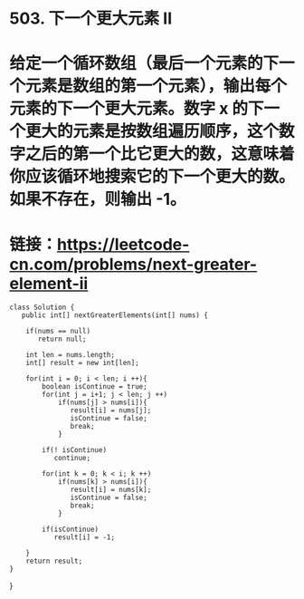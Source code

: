 # 503. 下一个更大元素 II
# 给定一个循环数组（最后一个元素的下一个元素是数组的第一个元素），输出每个元素的下一个更大元素。数字 x 的下一个更大的元素是按数组遍历顺序，这个数字之后的第一个比它更大的数，这意味着你应该循环地搜索它的下一个更大的数。如果不存在，则输出 -1。
# 链接：https://leetcode-cn.com/problems/next-greater-element-ii

    class Solution {
       public int[] nextGreaterElements(int[] nums) {
    
        if(nums == null)
           return null;
           
        int len = nums.length;
        int[] result = new int[len];
        
        for(int i = 0; i < len; i ++){
            boolean isContinue = true;
            for(int j = i+1; j < len; j ++)
                if(nums[j] > nums[i]){
                   result[i] = nums[j];
                   isContinue = false;
                   break;
                }

            if(! isContinue)
               continue;

            for(int k = 0; k < i; k ++)
                if(nums[k] > nums[i]){
                   result[i] = nums[k];
                   isContinue = false;
                   break;
                }
            
            if(isContinue)
               result[i] = -1;
                    
        }
        return result;
    }
  }

